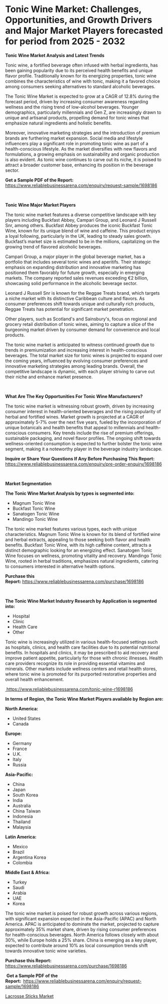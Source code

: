 <p><h1>Tonic Wine Market: Challenges, Opportunities, and Growth Drivers and Major Market Players forecasted for period from 2025 - 2032</h1></p><p><strong>Tonic Wine Market Analysis and Latest Trends</strong></p>
<p><p>Tonic wine, a fortified beverage often infused with herbal ingredients, has been gaining popularity due to its perceived health benefits and unique flavor profile. Traditionally known for its energizing properties, tonic wine combines the characteristics of wine with tonic, making it a favored choice among consumers seeking alternatives to standard alcoholic beverages. </p><p>The Tonic Wine Market is expected to grow at a CAGR of 12.8% during the forecast period, driven by increasing consumer awareness regarding wellness and the rising trend of low-alcohol beverages. Younger demographics, particularly millennials and Gen Z, are increasingly drawn to unique and artisanal products, propelling demand for tonic wines that emphasize natural ingredients and holistic benefits. </p><p>Moreover, innovative marketing strategies and the introduction of premium brands are furthering market expansion. Social media and lifestyle influencers play a significant role in promoting tonic wine as part of a health-conscious lifestyle. As the market diversifies with new flavors and formulations, a growing emphasis on sustainability and organic production is also evident. As tonic wine continues to carve out its niche, it is poised to attract a broader customer base, enhancing its position in the beverage sector.</p></p>
<p><strong>Get a Sample PDF of the Report:&nbsp;</strong> <a href="https://www.reliablebusinessarena.com/enquiry/request-sample/1698186?utm_campaign=2258&utm_medium=2&utm_source=Github&utm_content=ia&utm_term=06022025&utm_id=tonic-wine">https://www.reliablebusinessarena.com/enquiry/request-sample/1698186</a></p>
<p>&nbsp;</p>
<p><strong>Tonic Wine Major Market Players</strong></p>
<p><p>The tonic wine market features a diverse competitive landscape with key players including Buckfast Abbey, Campari Group, and Leonard J Russell Snr, among others. Buckfast Abbey produces the iconic Buckfast Tonic Wine, known for its unique blend of wine and caffeine. This product enjoys a loyal following, particularly in the UK, leading to steady sales growth. Buckfast’s market size is estimated to be in the millions, capitalizing on the growing trend of flavored alcoholic beverages.</p><p>Campari Group, a major player in the global beverage market, has a portfolio that includes several tonic wines and aperitifs. Their strategic emphasis on expanding distribution and innovative marketing has positioned them favorably for future growth, especially in emerging markets. The company reported sales revenues exceeding €2 billion, showcasing solid performance in the alcoholic beverage sector.</p><p>Leonard J Russell Snr is known for the Reggae Treats brand, which targets a niche market with its distinctive Caribbean culture and flavors. As consumer preferences shift towards unique and culturally rich products, Reggae Treats has potential for significant market penetration.</p><p>Other players, such as Scotland's and Sainsbury's, focus on regional and grocery retail distribution of tonic wines, aiming to capture a slice of the burgeoning market driven by consumer demand for convenience and local products.</p><p>The tonic wine market is anticipated to witness continued growth due to trends in premiumization and increasing interest in health-conscious beverages. The total market size for tonic wines is projected to expand over the coming years, influenced by evolving consumer preferences and innovative marketing strategies among leading brands. Overall, the competitive landscape is dynamic, with each player striving to carve out their niche and enhance market presence.</p></p>
<p>&nbsp;</p>
<p><strong>What Are The Key Opportunities For Tonic Wine Manufacturers?</strong></p>
<p><p>The tonic wine market is witnessing robust growth, driven by increasing consumer interest in health-oriented beverages and the rising popularity of herbal and fortified wines. Market growth is projected at a CAGR of approximately 5-7% over the next five years, fueled by the incorporation of unique botanicals and health benefits that appeal to millennials and health-conscious consumers. Key trends include the rise of premium offerings, sustainable packaging, and novel flavor profiles. The ongoing shift towards wellness-oriented consumption is expected to further bolster the tonic wine segment, making it a noteworthy player in the beverage industry landscape.</p></p>
<p><strong>Inquire or Share Your Questions If Any Before Purchasing This Report:</strong> <a href="https://www.reliablebusinessarena.com/enquiry/pre-order-enquiry/1698186?utm_campaign=2258&utm_medium=2&utm_source=Github&utm_content=ia&utm_term=06022025&utm_id=tonic-wine">https://www.reliablebusinessarena.com/enquiry/pre-order-enquiry/1698186</a></p>
<p>&nbsp;</p>
<p><strong>Market Segmentation</strong></p>
<p><strong>The Tonic Wine Market Analysis by types is segmented into:</strong></p>
<p><ul><li>Magnum Tonic Wine</li><li>Buckfast Tonic Wine</li><li>Sanatogen Tonic Wine</li><li>Mandingo Tonic Wine</li></ul></p>
<p><p>The tonic wine market features various types, each with unique characteristics. Magnum Tonic Wine is known for its blend of fortified wine and herbal extracts, appealing to those seeking both flavor and health benefits. Buckfast Tonic Wine, with its high caffeine content, attracts a distinct demographic looking for an energizing effect. Sanatogen Tonic Wine focuses on wellness, promoting vitality and recovery. Mandingo Tonic Wine, rooted in herbal traditions, emphasizes natural ingredients, catering to consumers interested in alternative health options.</p></p>
<p><strong>Purchase this Report:&nbsp;</strong><a href="https://www.reliablebusinessarena.com/purchase/1698186?utm_campaign=2258&utm_medium=2&utm_source=Github&utm_content=ia&utm_term=06022025&utm_id=tonic-wine">https://www.reliablebusinessarena.com/purchase/1698186</a></p>
<p>&nbsp;</p>
<p><strong>The Tonic Wine Market Industry Research by Application is segmented into:</strong></p>
<p><ul><li>Hospital</li><li>Clinic</li><li>Health Care</li><li>Other</li></ul></p>
<p><p>Tonic wine is increasingly utilized in various health-focused settings such as hospitals, clinics, and health care facilities due to its potential nutritional benefits. In hospitals and clinics, it may be prescribed to aid recovery and improve patient appetite, particularly for those with chronic illnesses. Health care providers recognize its role in providing essential vitamins and minerals. Other markets include wellness centers and retail health stores, where tonic wine is promoted for its purported restorative properties and overall health enhancement.</p></p>
<p><a href="https://www.reliablebusinessarena.com/tonic-wine-r1698186?utm_campaign=2258&utm_medium=2&utm_source=Github&utm_content=ia&utm_term=06022025&utm_id=tonic-wine">&nbsp;https://www.reliablebusinessarena.com/tonic-wine-r1698186</a></p>
<p><strong>In terms of Region, the Tonic Wine Market Players available by Region are:</strong></p>
<p>
    <p> <strong> North America: </strong>
        <ul>
            <li>United States</li>
            <li>Canada</li>
        </ul>
        </p> 
    <p> <strong> Europe: </strong>
        <ul>
            <li>Germany</li>
            <li>France</li>
            <li>U.K.</li>
            <li>Italy</li>
            <li>Russia</li>
        </ul>
        </p> 
    <p> <strong> Asia-Pacific: </strong>
        <ul>
            <li>China</li>
            <li>Japan</li>
            <li>South Korea</li>
            <li>India</li>
            <li>Australia</li>
            <li>China Taiwan</li>
            <li>Indonesia</li>
            <li>Thailand</li>
            <li>Malaysia</li>
        </ul>
        </p> 
    <p> <strong> Latin America: </strong>
        <ul>
            <li>Mexico</li>
            <li>Brazil</li>
            <li>Argentina Korea</li>
            <li>Colombia</li>
        </ul>
        </p> 
    <p> <strong> Middle East & Africa: </strong>
        <ul>
            <li>Turkey</li>
            <li>Saudi</li>
            <li>Arabia</li>
            <li>UAE</li>
            <li>Korea</li>
        </ul>
    </p>
    </p>
<p><p>The tonic wine market is poised for robust growth across various regions, with significant expansion expected in the Asia-Pacific (APAC) and North America. APAC is anticipated to dominate the market, projected to capture approximately 35% market share, driven by rising consumer preferences for health-conscious beverages. North America follows closely with about 30%, while Europe holds a 25% share. China is emerging as a key player, expected to contribute around 10% as local consumption trends shift towards innovative tonic wine varieties.</p></p>
<p><strong>Purchase this Report: </strong><a href="https://www.reliablebusinessarena.com/purchase/1698186?utm_campaign=2258&utm_medium=2&utm_source=Github&utm_content=ia&utm_term=06022025&utm_id=tonic-wine">https://www.reliablebusinessarena.com/purchase/1698186</a></p>
<p>&nbsp;<strong>Get a Sample PDF of the Report:&nbsp;&nbsp;</strong><a href="https://www.reliablebusinessarena.com/enquiry/request-sample/1698186?utm_campaign=2258&utm_medium=2&utm_source=Github&utm_content=ia&utm_term=06022025&utm_id=tonic-wine">https://www.reliablebusinessarena.com/enquiry/request-sample/1698186</a></p>
<p><strong></strong></p>
<p><p><a href="https://github.com/ilonaenterline65/Market-Research-Report-List-1/blob/main/lacrosse-sticks-market.md?utm_campaign=2258&utm_medium=2&utm_source=Github&utm_content=ia&utm_term=06022025&utm_id=tonic-wine">Lacrosse Sticks Market</a></p></p>